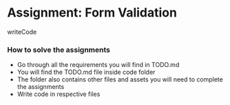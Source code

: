 # Assignment: Form Validation

writeCode

### How to solve the assignments
 - Go through all the requirements you will find in TODO.md
 - You will find the TODO.md file inside code folder
 - The folder also contains other files and assets you will need to complete the assignments
 - Write code in respective files